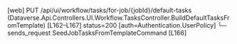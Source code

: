 [web] PUT /api/ui/workflow/tasks/for-job/{jobId}/default-tasks  (Dataverse.Api.Controllers.UI.Workflow.TasksController.BuildDefaultTasksFromTemplate)  [L162–L167] status=200 [auth=Authentication.UserPolicy]
  └─ sends_request SeedJobTasksFromTemplateCommand [L166]

